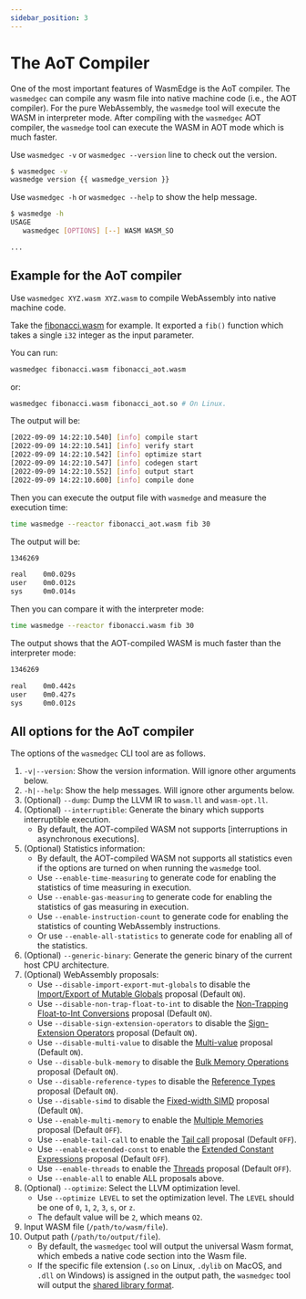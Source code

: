 ```yaml
---
sidebar_position: 3
---
```


# The AoT Compiler

One of the most important features of WasmEdge is the AoT compiler. The `wasmedgec` can compile any wasm file into native machine code (i.e., the AOT compiler). For the pure WebAssembly, the `wasmedge` tool will execute the WASM in interpreter mode. After compiling with the `wasmedgec` AOT compiler, the `wasmedge` tool can execute the WASM in AOT mode which is much faster.

Use `wasmedgec -v` or `wasmedgec --version` line to check out the version.

```bash
$ wasmedgec -v
wasmedge version {{ wasmedge_version }}
```

Use `wasmedgec -h` or `wasmedgec --help` to show the help message.

```bash
$ wasmedge -h
USAGE
   wasmedgec [OPTIONS] [--] WASM WASM_SO

...
```

## Example for the AoT compiler

Use `wasmedgec XYZ.wasm XYZ.wasm` to compile WebAssembly into native machine code.

Take the [fibonacci.wasm](https://github.com/WasmEdge/WasmEdge/raw/master/examples/wasm/fibonacci.wasm) for example.
It exported a `fib()` function which takes a single `i32` integer as the input parameter.

You can run:

```bash
wasmedgec fibonacci.wasm fibonacci_aot.wasm
```

or:

```bash
wasmedgec fibonacci.wasm fibonacci_aot.so # On Linux.
```

The output will be:

```bash
[2022-09-09 14:22:10.540] [info] compile start
[2022-09-09 14:22:10.541] [info] verify start
[2022-09-09 14:22:10.542] [info] optimize start
[2022-09-09 14:22:10.547] [info] codegen start
[2022-09-09 14:22:10.552] [info] output start
[2022-09-09 14:22:10.600] [info] compile done
```

Then you can execute the output file with `wasmedge` and measure the execution time:

```bash
time wasmedge --reactor fibonacci_aot.wasm fib 30
```

The output will be:

```bash
1346269

real    0m0.029s
user    0m0.012s
sys     0m0.014s
```

Then you can compare it with the interpreter mode:

```bash
time wasmedge --reactor fibonacci.wasm fib 30
```

The output shows that the AOT-compiled WASM is much faster than the interpreter mode:

```bash
1346269

real    0m0.442s
user    0m0.427s
sys     0m0.012s
```

## All options for the AoT compiler

The options of the `wasmedgec` CLI tool are as follows.

1. `-v|--version`: Show the version information. Will ignore other arguments below.
2. `-h|--help`: Show the help messages. Will ignore other arguments below.
3. (Optional) `--dump`: Dump the LLVM IR to `wasm.ll` and `wasm-opt.ll`.
4. (Optional) `--interruptible`: Generate the binary which supports interruptible execution.
    * By default, the AOT-compiled WASM not supports [interruptions in asynchronous executions].
5. (Optional) Statistics information:
    * By default, the AOT-compiled WASM not supports all statistics even if the options are turned on when running the `wasmedge` tool.
    * Use `--enable-time-measuring` to generate code for enabling the statistics of time measuring in execution.
    * Use `--enable-gas-measuring` to generate code for enabling the statistics of gas measuring in execution.
    * Use `--enable-instruction-count` to generate code for enabling the statistics of counting WebAssembly instructions.
    * Or use `--enable-all-statistics` to generate code for enabling all of the statistics.
6. (Optional) `--generic-binary`: Generate the generic binary of the current host CPU architecture.
7. (Optional) WebAssembly proposals:
    * Use `--disable-import-export-mut-globals` to disable the [Import/Export of Mutable Globals](https://github.com/WebAssembly/mutable-global) proposal (Default `ON`).
    * Use `--disable-non-trap-float-to-int` to disable the [Non-Trapping Float-to-Int Conversions](https://github.com/WebAssembly/nontrapping-float-to-int-conversions) proposal (Default `ON`).
    * Use `--disable-sign-extension-operators` to disable the [Sign-Extension Operators](https://github.com/WebAssembly/sign-extension-ops) proposal (Default `ON`).
    * Use `--disable-multi-value` to disable the [Multi-value](https://github.com/WebAssembly/multi-value) proposal (Default `ON`).
    * Use `--disable-bulk-memory` to disable the [Bulk Memory Operations](https://github.com/WebAssembly/bulk-memory-operations) proposal (Default `ON`).
    * Use `--disable-reference-types` to disable the [Reference Types](https://github.com/WebAssembly/reference-types) proposal (Default `ON`).
    * Use `--disable-simd` to disable the [Fixed-width SIMD](https://github.com/webassembly/simd) proposal (Default `ON`).
    * Use `--enable-multi-memory` to enable the [Multiple Memories](https://github.com/WebAssembly/multi-memory) proposal (Default `OFF`).
    * Use `--enable-tail-call` to enable the [Tail call](https://github.com/WebAssembly/tail-call) proposal (Default `OFF`).
    * Use `--enable-extended-const` to enable the [Extended Constant Expressions](https://github.com/WebAssembly/extended-const) proposal (Default `OFF`).
    * Use `--enable-threads` to enable the [Threads](https://github.com/webassembly/threads) proposal (Default `OFF`).
    * Use `--enable-all` to enable ALL proposals above.
8. (Optional) `--optimize`: Select the LLVM optimization level.
    * Use `--optimize LEVEL` to set the optimization level. The `LEVEL` should be one of `0`, `1`, `2`, `3`, `s`, or `z`.
    * The default value will be `2`, which means `O2`.
9. Input WASM file (`/path/to/wasm/file`).
10. Output path (`/path/to/output/file`).
    * By default, the `wasmedgec` tool will output the universal Wasm format, which embeds a native code section into the Wasm file.
    * If the specific file extension (`.so` on Linux, `.dylib` on MacOS, and `.dll` on Windows) is assigned in the output path, the `wasmedgec` tool will output the [shared library format](https://tldp.org/HOWTO/Program-Library-HOWTO/shared-libraries.html).
